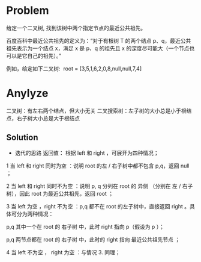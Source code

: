 # Problem
给定一个二叉树, 找到该树中两个指定节点的最近公共祖先。

百度百科中最近公共祖先的定义为：“对于有根树 T 的两个结点 p、q，最近公共祖先表示为一个结点 x，满足 x 是 p、q 的祖先且 x 的深度尽可能大（一个节点也可以是它自己的祖先）。”

例如，给定如下二叉树:  root = [3,5,1,6,2,0,8,null,null,7,4]

# Anylyze
二叉树：有左右两个结点，但大小无关
二叉搜索树：左子树的大小总是小于根结点，右子树大小总是大于根结点
## Solution
- 迭代的思路
  返回值： 根据 left 和 right ，可展开为四种情况；

1 当 left 和 right 同时为空 ：说明 root 的左 / 右子树中都不包含 p,q，返回 null ；

2 当 left 和 right 同时不为空 ：说明 p, q 分列在 root 的 异侧 （分别在 左 / 右子树），因此 root 为最近公共祖先，返回 root ；

3 当 left 为空 ，right 不为空 ：p,q 都不在 root 的左子树中，直接返回 right 。具体可分为两种情况：

p,q 其中一个在 root 的 右子树 中，此时 right 指向 p（假设为 p ）；

p,q 两节点都在 root 的 右子树 中，此时的 right 指向 最近公共祖先节点 ；

4 当 left 不为空 ， right 为空 ：与情况 3. 同理；
